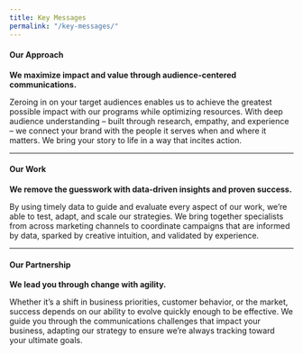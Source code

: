 ```yaml
---
title: Key Messages
permalink: "/key-messages/"
---
```


#### **Our Approach**

**We maximize impact and value through audience-centered communications.**

Zeroing in on your target audiences enables us to achieve the greatest possible impact with our programs while optimizing resources. With deep audience understanding – built through research, empathy, and experience – we connect your brand with the people it serves when and where it matters. We bring your story to life in a way that incites action.

---

#### **Our Work**

**We remove the guesswork with data-driven insights and proven success.**

By using timely data to guide and evaluate every aspect of our work, we’re able to test, adapt, and scale our strategies. We bring together specialists from across marketing channels to coordinate campaigns that are informed by data, sparked by creative intuition, and validated by experience.

---

#### **Our Partnership**

**We lead you through change with agility.**

Whether it’s a shift in business priorities, customer behavior, or the market, success depends on our ability to evolve quickly enough to be effective. We guide you through the communications challenges that impact your business, adapting our strategy to ensure we’re always tracking toward your ultimate goals.
